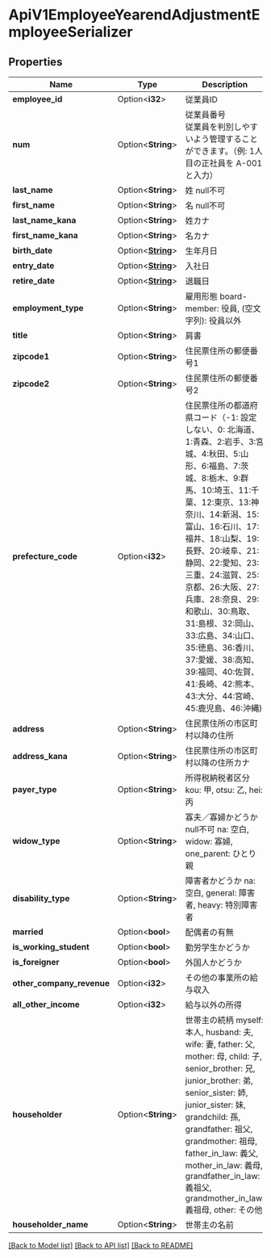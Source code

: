# ApiV1EmployeeYearendAdjustmentEmployeeSerializer

## Properties

Name | Type | Description | Notes
------------ | ------------- | ------------- | -------------
**employee_id** | Option<**i32**> | 従業員ID | [optional]
**num** | Option<**String**> | 従業員番号<br> 従業員を判別しやすいよう管理することができます。（例: 1人目の正社員を A-001 と入力） | [optional]
**last_name** | Option<**String**> | 姓 null不可 | [optional]
**first_name** | Option<**String**> | 名 null不可 | [optional]
**last_name_kana** | Option<**String**> | 姓カナ | [optional]
**first_name_kana** | Option<**String**> | 名カナ | [optional]
**birth_date** | Option<[**String**](string.md)> | 生年月日 | [optional]
**entry_date** | Option<[**String**](string.md)> | 入社日 | [optional]
**retire_date** | Option<[**String**](string.md)> | 退職日 | [optional]
**employment_type** | Option<**String**> | 雇用形態 board-member: 役員, (空文字列): 役員以外 | [optional]
**title** | Option<**String**> | 肩書 | [optional]
**zipcode1** | Option<**String**> | 住民票住所の郵便番号1 | [optional]
**zipcode2** | Option<**String**> | 住民票住所の郵便番号2 | [optional]
**prefecture_code** | Option<**i32**> | 住民票住所の都道府県コード（-1: 設定しない、0: 北海道、1:青森、2:岩手、3:宮城、4:秋田、5:山形、6:福島、7:茨城、8:栃木、9:群馬、10:埼玉、11:千葉、12:東京、13:神奈川、14:新潟、15:富山、16:石川、17:福井、18:山梨、19:長野、20:岐阜、21:静岡、22:愛知、23:三重、24:滋賀、25:京都、26:大阪、27:兵庫、28:奈良、29:和歌山、30:鳥取、31:島根、32:岡山、33:広島、34:山口、35:徳島、36:香川、37:愛媛、38:高知、39:福岡、40:佐賀、41:長崎、42:熊本、43:大分、44:宮崎、45:鹿児島、46:沖縄) | [optional]
**address** | Option<**String**> | 住民票住所の市区町村以降の住所 | [optional]
**address_kana** | Option<**String**> | 住民票住所の市区町村以降の住所カナ | [optional]
**payer_type** | Option<**String**> | 所得税納税者区分 kou: 甲, otsu: 乙, hei: 丙 | [optional]
**widow_type** | Option<**String**> | 寡夫／寡婦かどうか null不可 na: 空白, widow: 寡婦, one_parent: ひとり親 | [optional]
**disability_type** | Option<**String**> | 障害者かどうか na: 空白, general: 障害者, heavy: 特別障害者 | [optional]
**married** | Option<**bool**> | 配偶者の有無 | [optional]
**is_working_student** | Option<**bool**> | 勤労学生かどうか | [optional]
**is_foreigner** | Option<**bool**> | 外国人かどうか | [optional]
**other_company_revenue** | Option<**i32**> | その他の事業所の給与収入 | [optional]
**all_other_income** | Option<**i32**> | 給与以外の所得 | [optional]
**householder** | Option<**String**> | 世帯主の続柄 myself: 本人, husband: 夫, wife: 妻, father: 父, mother: 母, child: 子, senior_brother: 兄, junior_brother: 弟, senior_sister: 姉, junior_sister: 妹, grandchild: 孫, grandfather: 祖父, grandmother: 祖母, father_in_law: 義父, mother_in_law: 義母, grandfather_in_law: 義祖父, grandmother_in_law: 義祖母, other: その他 | [optional]
**householder_name** | Option<**String**> | 世帯主の名前 | [optional]

[[Back to Model list]](../README.md#documentation-for-models) [[Back to API list]](../README.md#documentation-for-api-endpoints) [[Back to README]](../README.md)


